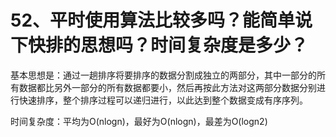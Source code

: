 # 52、平时使用算法比较多吗？能简单说下快排的思想吗？时间复杂度是多少？

基本思想是：通过一趟排序将要排序的数据分割成独立的两部分，其中一部分的所有数据都比另外一部分的所有数据都要小，然后再按此方法对这两部分数据分别进行快速排序，整个排序过程可以递归进行，以此达到整个数据变成有序序列。

时间复杂度：平均为O(nlogn)，最好为O(nlogn)，最差为O(logn2) 
